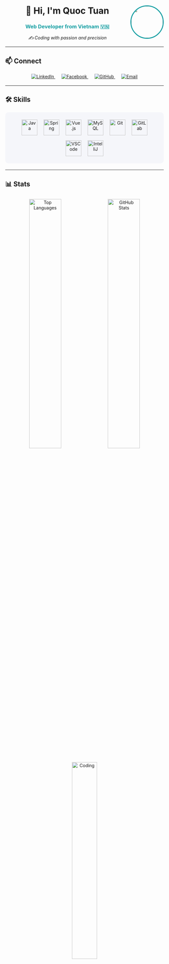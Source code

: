 <!-- Header -->
<div align="center">
  <img align="right" width="100" src="https://github.com/JestWeoz.png" style="border-radius: 50%; border: 3px solid #179fa3;" />
  <h1>👋 Hi, I'm Quoc Tuan</h1>
  <h3 style="color: #179fa3;">Web Developer from Vietnam 🇻🇳</h3>
  <p style="font-style: italic;">✍ Coding with passion and precision</p>
</div>

---

<!-- Contact -->
## 📫 Connect
<div align="center" style="margin: 20px 0;">
  <a href="https://www.linkedin.com/in/tu%E1%BA%A5n-nguy%E1%BB%85n-qu%E1%BB%91c-91069031b/" target="_blank" style="margin: 0 10px;">
    <img src="https://img.icons8.com/fluent/48/000000/linkedin.png" alt="LinkedIn" target="_blank" />
  </a>
  <a href="https://www.facebook.com/nguyen.quoc.tuan.281542/" target="_blank" style="margin: 0 10px;">
    <img src="https://img.icons8.com/fluent/48/000000/facebook-new.png" alt="Facebook" />
  </a>
  <a href="https://github.com/JestWeoz" target="_blank" style="margin: 0 10px;">
    <img src="https://img.icons8.com/fluent/48/000000/github.png" alt="GitHub" />
  </a>
  <a href="mailto:Tuannguyenquoc057@gmail.com" style="margin: 0 10px;">
    <img src="https://img.icons8.com/fluent/48/000000/mailing.png" alt="Email" />
  </a>
</div>

---

<!-- Skills -->
## 🛠 Skills
<div align="center" style="background: #f5f6fa; padding: 15px; border-radius: 10px; max-width: 600px; margin: 20px auto;">
  <img src="https://www.vectorlogo.zone/logos/java/java-icon.svg" alt="Java" width="50" height="50" style="margin: 8px;" />
  <img src="https://www.vectorlogo.zone/logos/springio/springio-icon.svg" alt="Spring" width="50" height="50" style="margin: 8px;" />
  <img src="https://www.vectorlogo.zone/logos/vuejs/vuejs-icon.svg" alt="Vue.js" width="50" height="50" style="margin: 8px;" />
  <img src="https://img.icons8.com/color/48/000000/mysql-logo.png" alt="MySQL" width="50" height="50" style="margin: 8px;" />
  <img src="https://img.icons8.com/color/48/000000/git.png" alt="Git" width="50" height="50" style="margin: 8px;" />
  <img src="https://www.vectorlogo.zone/logos/gitlab/gitlab-icon.svg" alt="GitLab" width="50" height="50" style="margin: 8px;" />
  <img src="https://img.icons8.com/color/48/000000/visual-studio-code-2019.png" alt="VSCode" width="50" height="50" style="margin: 8px;" />
  <img src="https://www.vectorlogo.zone/logos/jetbrains/jetbrains-icon.svg" alt="IntelliJ" width="50" height="50" style="margin: 8px;" />
</div>

---

<!-- GitHub Stats -->
## 📊 Stats
<div align="center">
  <img src="https://github-readme-stats.vercel.app/api/top-langs/?username=JestWeoz&bg_color=ffffff&text_color=179fa3&layout=compact&hide=CSS&langs_count=10&custom_title=Top%20Languages&title_color=2b7489&border_radius=10" alt="Top Languages" width="45%" style="margin: 10px;" />
  <img src="https://github-readme-stats.vercel.app/api?username=JestWeoz&bg_color=ffffff&text_color=179fa3&show_icons=true&count_private=true&include_all_commits=true&custom_title=GitHub%20Activity&title_color=2b7489&border_radius=10" alt="GitHub Stats" width="45%" style="margin: 10px;" />
</div>
<div align="center" style="margin-top: 20px;">
  <img src="https://camo.githubusercontent.com/2366b34bb903c09617990fb5fff4622f3e941349e846ddb7e73df872a9d21233/68747470733a2f2f63646e2e6472696262626c652e636f6d2f75736572732f3733303730332f73637265656e73686f74732f363538313234332f6176656e746f2e676966" alt="Coding" width="40%" style="border-radius: 10px;" />
</div>

---

<!-- Footer -->
<div align="center" style="color: #666;">
  <p>Made with <span style="color: #e25555;">❤️</span> & <span style="color: #8B4513;">☕</span></p>
</div>
